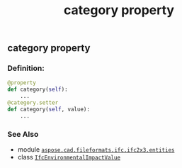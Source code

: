 ﻿---
title: category property
second_title: Aspose.CAD for Python via .NET API References
description: 
type: docs
weight: 50
url: /python-net/aspose.cad.fileformats.ifc.ifc2x3.entities/ifcenvironmentalimpactvalue/category/
is_root: false
---

## category property

### Definition:
```python
@property
def category(self):
    ...
@category.setter
def category(self, value):
    ...
```

### See Also
* module [`aspose.cad.fileformats.ifc.ifc2x3.entities`](../../)
* class [`IfcEnvironmentalImpactValue`](/cad/python-net/aspose.cad.fileformats.ifc.ifc2x3.entities/ifcenvironmentalimpactvalue)
